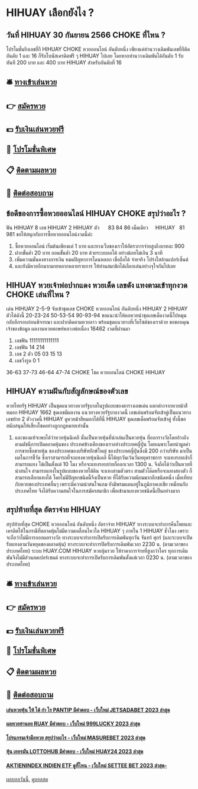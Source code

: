 # HIHUAY เลือกยังไง ?
## วันที่ HIHUAY 30 กันยายน 2566 CHOKE ที่ไหน ?
โปรโมชั่นยิงเลขยี่กี HIHUAY CHOKE หวยออนไลน์ อันดับหนึ่ง เพียงแค่ท่านวางเดิมพันเลขยี่กีติดอันดับ 1 และ 16 ก็รับโบนัสเครดิตฟรี ๆ HIHUAY ไปเลย โดยหากท่านวางเดิมพันได้อันดับ 1 รับทันที 200 บาท และ 400 บาท HIHUAY สำหรับอันดับที่ 16

## 🛎 [ทางเข้าเล่นหวย](https://bit.ly/3BG5bNw)
## 👉 [สมัครหวย](https://bit.ly/3BG5bNw)
## 💵 [รับเงินเล่นหวยฟรี](https://bit.ly/3C3mvgS)
## 👑 [โปรโมชั่นพิเศษ](https://bit.ly/3C3mvgS)
## 📋 [ติดตามผลหวย](https://bit.ly/3C3mvgS)
## 📱 [ติดต่อสอบถาม](https://bit.ly/3C3mvgS)

## ข้อดีของการซื้อหวยออนไลน์ HIHUAY CHOKE สรุปว่าอะไร ?
ฟัน HIHUAY 8
เลข HIHUAY 2 HIHUAY ตัว      83 84 86
เม็ดเดียว     HIHUAY   81 981
ขอให้สนุกกับการซื้อหวยออนไลน์งวดนี้ค่ะ
1. ซื้อหวยออนไลน์ เริ่มต้นเพียงแค่ 1 บาท และทางเว็บของเราให้อัตราการจ่ายสูงถึงบาทละ 900
2. ฝากขั้นต่ำ 20 บาท ถอนขั้นต่ำ 20 บาท ด้วยระบบออโต้ อย่างน้อยไม่เกิน 3 นาที
3. เพิ่มความมั่นคงทางการเงิน หมดปัญหาการโดนหลอก เชื่อถือได้ จ่ายจริง โปร่งใสล้านเปอร์เซ็นต์
4. และยังมีหวยอีกมากมายหลากหลายรายการ ให้ท่านสมาชิกได้เลือกเล่นอย่างจุใจกันไปเลย

## HIHUAY หวยเจ้าพ่อปากแดง หวยเด็ด เลขดัง แทงตามเข้าทุกงวด CHOKE เล่นที่ไหน ?
เด่น HIHUAY 2-5-9 จับเข้าชุดเลข CHOKE หวยออนไลน์ อันดับหนึ่ง HIHUAY 2 HIHUAY ตัวได้ดังนี้
20-23-24
50-53-54
90-93-94
ขอแนะนำให้คอหวยนำชุดเลขเด็ดงวดนี้ไปหมุนกลับอีกรอบก่อนพิจารณา และฝากติดตามหวยลาว พร้อมชุดแนวทางที่เว็บไซต์ของเราด้วย
ขอขอบคุณเจ้าของข้อมูล
ผลงานหวยศอษย์หลวงพ่อเนื่อง 16462 งวดที่ผ่านมา
1. เลขฟัน 11111111111111
2. เลขฟัน 14 214
3. เลข 2 ตัว 05 03 15 13
4. เลขวิ่งรูด 0 1

36-63
37-73
46-64
47-74 CHOKE โชค หวยออนไลน์ CHOKE HIHUAY

## HIHUAY ความฝันกับสัญลักษณ์ของตัวเลข
หวยไทยรัฐ HIHUAY เป็นชุดแนวทางหวยรัฐบาลในรูปแบบของตารางเลขเด่น แตกต่างจากหวยม้าสีหมอก HIHUAY 1662 ชุดเลขมีผลงาน แนวทางหวยรัฐบาลงวดนี้ เลขเด่นพร้อมจับเข้าคู่เป็นแนวทางเลขท้าย 2 ตัวงวดนี้ HIHUAY ดูหวยม้าสีหมอกได้ที่นี่ HIHUAY ชุดเลขเด็ดพร้อมจับเข้าคู่ ทั้งนี้ขอสนับสนุนให้เสี่ยงโชคอย่างถูกกฎหมายเท่านั้น
1. และของแท้จะพบได้ว่าหวยหุ้นนิเคอิ นั้นเป็นหวยหุ้นที่น่าเล่นเป็นหวยหุ้น ที่ออกรางวัลโดยอ้างอิง ตามดัชนีการเปิดตลาดหุ้นของ ประเทศข้างเคียงของเราอย่างประเทศญี่ปุ่น โดยเฉพาะโดยนำมูลค่าการขายซื้อขายหุ้น ของประเทศของบริษัทยักษ์ใหญ่ ของประเทศญี่ปุ่นซึ่งมี 200 กว่าบริษัท มาเป็นผลในการชี้วัด ซึ่งเราสามารถที่จะแทงหวยหุ้นนิเคอิ นี้ได้ทุกวันเว้นวันหยุดราชการ จะแทงรอบเช้าก็สามารถแทง ได้เป็นตั้งแต่ 10 โมง หรือจะแทงรอบบ่ายก็ออกเวลา 1300 น. จึงถือได้ว่าเป็นหวยที่น่าสนใจ สามารถแทงในรูปแบบของหวยใต้ดิน จะแทงสามตัวตรง สามตัวโต๊ดหรือจะแทงสองตัว ก็สามารถเลือกแทงได้ โดยไม่มีปัญหาชนิดนี้จึงเป็นหวย ที่ได้รับความนิยมมากอีกชนิดหนึ่ง เมื่อเทียบกับหวยของประเทศอื่นๆ เพราะมีความน่าสนใจแถม ยังมีพรมแดนอยู่ในภูมิภาคเอเชีย เหมือนกับประเทศไทย จึงได้รับความสนใจในการสมัครสมาชิก เพื่อเข้ามาแทงหวยชนิดนี้เป็นอย่างมาก

## สรุปท้ายที่สุด อัตราจ่าย HIHUAY
สรุปท้ายที่สุด CHOKE หวยออนไลน์ อันดับหนึ่ง อัตราจ่าย HIHUAY ทางระบบจะทำการคืนโพยและเครดิตให้ในกรณีที่ตลาดหุ้นไม่มีความเคลื่อนไหวใด HIHUAY ๆ ภายใน 1 HIHUAY ชั่วโมง เพราะจะถือว่าไม่มีการออกผลรางวัล
ทางระบบจะทำการเปิดรับการเดิมพันทุกวัน จันทร์ ศุกร์ (และระบบจะปิดรับแทงตามวันหยุดของตลาดหุ้น)
ทางระบบจะทำการปิดรับการเดิมพันเวลา 2230 น. (ตามเวลาของประเทศไทย)
ระบบ HUAY.COM HIHUAY หวยลุ้นรวย ให้ราคาการจ่ายที่สูงกว่าใคร ทุกการเดิมพันจึงไม่มีส่วนลดเปอร์เซนต์
ทางระบบจะทำการเปิดรับการเดิมพันตั้งแต่เวลา 0230 น. (ตามเวลาของประเทศไทย)

## 🛎 [ทางเข้าเล่นหวย](https://bit.ly/3BG5bNw)
## 👉 [สมัครหวย](https://bit.ly/3BG5bNw)
## 💵 [รับเงินเล่นหวยฟรี](https://bit.ly/3C3mvgS)
## 👑 [โปรโมชั่นพิเศษ](https://bit.ly/3C3mvgS)
## 📋 [ติดตามผลหวย](https://bit.ly/3C3mvgS)
## 📱 [ติดต่อสอบถาม](https://bit.ly/3C3mvgS)

#### [เล่นหวยหุ้น ให้ ได้ กํา ไร PANTIP มีคำตอบ - เว็บใหม่ JETSADABET 2023 ล่าสุด](https://atom.io/themes/เล่นหวยหุ้น%20ให้%20ได้%20กํา%20ไร%20pantip%20มีคำตอบ%20-%20เว็บใหม่%20jetsadabet%202023%20ล่าสุด)
#### [ผลหวยฮานอย RUAY มีคำตอบ - เว็บใหม่ 999LUCKY 2023 ล่าสุด](https://atom.io/themes/ผลหวยฮานอย%20ruay%20มีคำตอบ%20-%20เว็บใหม่%20999lucky%202023%20ล่าสุด)
#### [โปรแกรมเจ้ามือหวย สรุปว่าอะไร - เว็บใหม่ MASUREBET 2023 ล่าสุด](https://atom.io/themes/โปรแกรมเจ้ามือหวย%20สรุปว่าอะไร%20-%20เว็บใหม่%20masurebet%202023%20ล่าสุด)
#### [หุ้น เยอรมัน LOTTOHUB มีคำตอบ - เว็บใหม่ HUAY24 2023 ล่าสุด](https://atom.io/themes/หุ้น%20เยอรมัน%20lottohub%20มีคำตอบ%20-%20เว็บใหม่%20huay24%202023%20ล่าสุด)
#### [AKTIENINDEX INDIEN ETF ดูที่ไหน - เว็บใหม่ SETTEE BET 2023 ล่าสุด-](https://atom.io/themes/aktienindex%20indien%20etf%20ดูที่ไหน%20-%20เว็บใหม่%20settee%20bet%202023%20ล่าสุด-)

[ผลบอลวันนี้](https://siamsport.tv "ผลบอลวันนี้"), [ดูบอลสด](https://siamsport.tv/ดูบอลสด "ดูบอลสด")